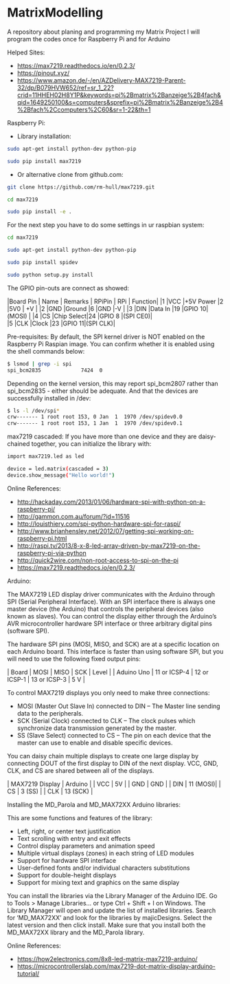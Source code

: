 # MatrixModelling
A repository about planing and programming my Matrix Project
I will program the codes once for Raspberry Pi and for Arduino


Helped Sites: 
- https://max7219.readthedocs.io/en/0.2.3/
- https://pinout.xyz/
- https://www.amazon.de/-/en/AZDelivery-MAX7219-Parent-32/dp/B079HVW652/ref=sr_1_22?crid=11HHEH02H8Y1P&keywords=pi%2Bmatrix%2Banzeige%2B4fach&qid=1649250100&s=computers&sprefix=pi%2Bmatrix%2Banzeige%2B4%2Bfach%2Ccomputers%2C60&sr=1-22&th=1


Raspberry Pi:

- Library installation:
```sh
sudo apt-get install python-dev python-pip
```

```sh
sudo pip install max7219
```


- Or alternative clone from github.com:

```sh
git clone https://github.com/rm-hull/max7219.git
```
```sh
cd max7219
```
```sh
sudo pip install -e .
```

For the next step you have to do some settings in ur raspbian system:
```sh
cd max7219
```
```sh
sudo apt-get install python-dev python-pip
```
```sh
sudo pip install spidev
```
```sh
sudo python setup.py install
```

The GPIO pin-outs are connect as showed:

|Board Pin | Name | Remarks   |  RPiPin | RPi   | Function|
|1	        |VCC  |+5V Power  |2	    |5V0    | +V      |
|2	        |GND  |Ground	  |6	    |GND    |-V       |
|3	        |DIN  |Data In	  |19	    |GPIO 10|(MOSI)   |
|4	        |CS	  |Chip Select|24	    |GPIO 8 |(SPI CE0)|	     
|5          |CLK  |Clock	  |23       |GPIO 11|(SPI CLK)|


 Pre-requisites:
 By default, the SPI kernel driver is NOT enabled on the Raspberry Pi Raspian image. You can confirm whether it is enabled using the shell commands below:
 
```sh
$ lsmod | grep -i spi
spi_bcm2835             7424  0
```
Depending on the kernel version, this may report spi_bcm2807 rather than spi_bcm2835 - either should be adequate.
And that the devices are successfully installed in /dev:

```sh
$ ls -l /dev/spi*
crw------- 1 root root 153, 0 Jan  1  1970 /dev/spidev0.0
crw------- 1 root root 153, 1 Jan  1  1970 /dev/spidev0.1
```


max7219 cascaded:
If you have more than one device and they are daisy-chained together, you can initialize the library with:

```sh
import max7219.led as led

device = led.matrix(cascaded = 3)
device.show_message("Hello world!")
```

Online References:

- http://hackaday.com/2013/01/06/hardware-spi-with-python-on-a-raspberry-pi/
- http://gammon.com.au/forum/?id=11516
- http://louisthiery.com/spi-python-hardware-spi-for-raspi/
- http://www.brianhensley.net/2012/07/getting-spi-working-on-raspberry-pi.html
- http://raspi.tv/2013/8-x-8-led-array-driven-by-max7219-on-the-raspberry-pi-via-python
- http://quick2wire.com/non-root-access-to-spi-on-the-pi
- https://max7219.readthedocs.io/en/0.2.3/

 Arduino:

 The MAX7219 LED display driver communicates with the Arduino through SPI (Serial Peripheral Interface).
 With an SPI interface there is always one master device (the Arduino) that controls the peripheral devices (also known as slaves). You can control the display either through the Arduino’s AVR microcontroller hardware SPI interface or three arbitrary digital pins (software SPI).

The hardware SPI pins (MOSI, MISO, and SCK) are at a specific location on each Arduino board. This interface is faster than using software SPI, but you will need to use the following fixed output pins:

 | Board      | MOSI         | MISO          | SCK           | Level |
 | Aduino Uno | 11 or ICSP-4 |	12 or ICSP-1 |	13 or ICSP-3 |	5 V  |
 
 To control MAX7219 displays you only need to make three connections:

- MOSI (Master Out Slave In) connected to DIN – The Master line sending data to the peripherals.
- SCK (Serial Clock) connected to CLK – The clock pulses which synchronize data transmission generated by the master.
- SS (Slave Select) connected to CS – The pin on each device that the master can use to enable and disable specific devices.

You can daisy chain multiple displays to create one large display by connecting DOUT of the first display to DIN of the next display. VCC, GND, CLK, and CS are shared between all of the displays.

| MAX7219 Display | Arduino  |
| VCC             | 5V       |
| GND             | GND      |
| DIN             | 11 (MOSI)|
| CS              | 3 (SS)   |
| CLK             | 13 (SCK) |

Installing the MD_Parola and MD_MAX72XX Arduino libraries:

This are some functions and features of the library:
- Left, right, or center text justification
- Text scrolling with entry and exit effects
- Control display parameters and animation speed
- Multiple virtual displays (zones) in each string of LED modules
- Support for hardware SPI interface
- User-defined fonts and/or individual characters substitutions
- Support for double-height displays
- Support for mixing text and graphics on the same display

You can install the libraries via the Library Manager of the Arduino IDE. Go to Tools > Manage Libraries… or type Ctrl + Shift + I on Windows. The Library Manager will open and update the list of installed libraries.
Search for ‘MD_MAX72XX’ and look for the libraries by majicDesigns. Select the latest version and then click install. Make sure that you install both the MD_MAX72XX library and the MD_Parola library.

Online References:
- https://how2electronics.com/8x8-led-matrix-max7219-arduino/
- https://microcontrollerslab.com/max7219-dot-matrix-display-arduino-tutorial/
